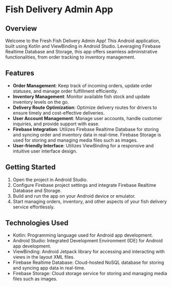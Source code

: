 # Fish Delivery Admin App

## Overview
Welcome to the Fresh Fish Delivery Admin App! This Android application, built using Kotlin and ViewBinding in Android Studio. Leveraging Firebase Realtime Database 
and Storage, this app offers seamless administrative functionalities, from order tracking to inventory management.

## Features
- **Order Management**: Keep track of incoming orders, update order statuses, and manage order fulfillment efficiently.
- **Inventory Management**: Monitor available fish stock and update inventory levels on the go.
- **Delivery Route Optimization**: Optimize delivery routes for drivers to ensure timely and cost-effective deliveries.
- **User Account Management**: Manage user accounts, handle customer inquiries, and provide support with ease.
- **Firebase Integration**: Utilizes Firebase Realtime Database for storing and syncing order and inventory data in real-time. Firebase Storage is used for storing and managing media files such as images.
- **User-friendly Interface**: Utilizes ViewBinding for a responsive and intuitive user interface design.

## Getting Started
1. Open the project in Android Studio.
2. Configure Firebase project settings and integrate Firebase Realtime Database and Storage.
3. Build and run the app on your Android device or emulator.
4. Start managing orders, inventory, and other aspects of your fish delivery service effortlessly.

## Technologies Used
- Kotlin: Programming language used for Android app development.
- Android Studio: Integrated Development Environment (IDE) for Android app development.
- ViewBinding: Android Jetpack library for accessing and interacting with views in the layout XML files.
- Firebase Realtime Database: Cloud-hosted NoSQL database for storing and syncing app data in real-time.
- Firebase Storage: Cloud storage service for storing and managing media files such as images.
 
